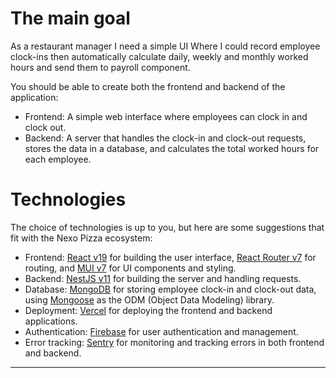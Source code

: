 # The main goal

As a restaurant manager I need a simple UI Where I could record employee clock-ins then
automatically calculate daily, weekly and monthly worked hours and send them to payroll
component.

You should be able to create both the frontend and backend of the application:

- Frontend: A simple web interface where employees can clock in and clock out.
- Backend: A server that handles the clock-in and clock-out requests, stores the data in
  a database, and calculates the total worked hours for each employee.

# Technologies

The choice of technologies is up to you, but here are some suggestions that fit with the
Nexo Pizza ecosystem:

- Frontend: [React v19] for building the user interface, [React Router v7] for routing,
  and [MUI v7] for UI components and styling.
- Backend: [NestJS v11] for building the server and handling requests.
- Database: [MongoDB] for storing employee clock-in and clock-out data, using [Mongoose] as
  the ODM (Object Data Modeling) library.
- Deployment: [Vercel] for deploying the frontend and backend applications.
- Authentication: [Firebase] for user authentication and management.
- Error tracking: [Sentry] for monitoring and tracking errors in both frontend and backend.

---

[React v19]: https://react.dev/
[React Router v7]: https://reactrouter.com/
[MUI v7]: https://mui.com/
[NestJS v11]: https://nestjs.com/
[MongoDB]: https://www.mongodb.com/
[Mongoose]: https://mongoosejs.com/
[Vercel]: https://vercel.com/
[Firebase]: https://firebase.google.com/
[Sentry]: https://sentry.io/
